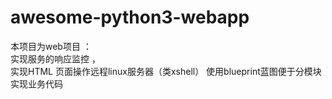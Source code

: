 # awesome-python3-webapp
本项目为web项目 ：   
实现服务的响应监控 ，  
实现HTML 页面操作远程linux服务器（类xshell）
使用blueprint蓝图便于分模块实现业务代码
